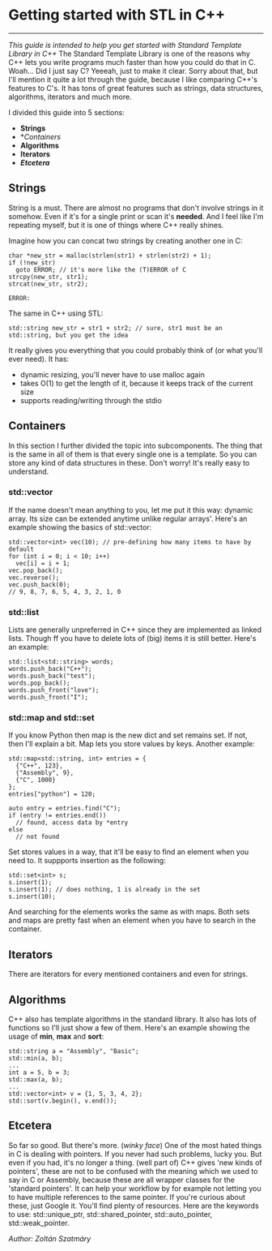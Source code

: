 # Getting started with STL in C++
---
*This guide is intended to help you get started with Standard Template Library in C++*
The Standard Template Library is one of the reasons why C++ lets you write programs much faster than how you could do that in C.
Woah... Did I just say C?
Yeeeah, just to make it clear. Sorry about that, but I'll mention it quite a lot through the guide, because I like
comparing C++'s features to C's.
It has tons of great features such as strings, data structures, algorithms, iterators and much more.

I divided this guide into 5 sections:
- **Strings**
- **Containers*
- **Algorithms**
- **Iterators**
- ***Etcetera***

## Strings
String is a must.
There are almost no programs that don't involve strings in it somehow.
Even if it's for a single print or scan it's **needed**.
And I feel like I'm repeating myself, but it is one of things where C++ really shines.

Imagine how you can concat two strings by creating another one in C:
```
char *new_str = malloc(strlen(str1) + strlen(str2) + 1);
if (!new_str)
  goto ERROR; // it's more like the (T)ERROR of C
strcpy(new_str, str1);
strcat(new_str, str2);

ERROR:
```
The same in C++ using STL:
```
std::string new_str = str1 + str2; // sure, str1 must be an std::string, but you get the idea
```

It really gives you everything that you could probably think of (or what you'll ever need).
It has:
- dynamic resizing, you'll never have to use malloc again
- takes O(1) to get the length of it, because it keeps track of the current size
- supports reading/writing through the stdio

## Containers
In this section I further divided the topic into subcomponents.
The thing that is the same in all of them is that every single one is a template.
So you can store any kind of data structures in these.
Don't worry! It's really easy to understand.
### std::vector
If the name doesn't mean anything to you, let me put it this way: dynamic array.
Its size can be extended anytime unlike regular arrays'.
Here's an example showing the basics of std::vector:
```
std::vector<int> vec(10); // pre-defining how many items to have by default
for (int i = 0; i < 10; i++)
  vec[i] = i + 1;
vec.pop_back();
vec.reverse();
vec.push_back(0);
// 9, 8, 7, 6, 5, 4, 3, 2, 1, 0
```
### std::list
Lists are generally unpreferred in C++ since they are implemented as linked lists.
Though ff you have to delete lots of (big) items it is still better.
Here's an example:
```
std::list<std::string> words;
words.push_back("C++");
words.push_back("test");
words.pop_back();
words.push_front("love");
words.push_front("I");
```

### std::map and std::set
If you know Python then map is the new dict and set remains set.
If not, then I'll explain a bit.
Map lets you store values by keys.
Another example:
```
std::map<std::string, int> entries = {
  {"C++", 123},
  {"Assembly", 9},
  {"C", 1000}
};
entries["python"] = 120;

auto entry = entries.find("C");
if (entry != entries.end())
  // found, access data by *entry
else
  // not found
```
Set stores values in a way, that it'll be easy to find an element when you need to.
It suppports insertion as the following:
```
std::set<int> s;
s.insert(1);
s.insert(1); // does nothing, 1 is already in the set
s.insert(10);
```
And searching for the elements works the same as with maps.
Both sets and maps are pretty fast when an element when you have to search in the container.

## Iterators
There are iterators for every mentioned containers and even for strings.

## Algorithms
C++ also has template algorithms in the standard library.
It also has lots of functions so I'll just show a few of them.
Here's an example showing the usage of **min**, **max** and **sort**:
```
std::string a = "Assembly", "Basic";
std::min(a, b);
...
int a = 5, b = 3;
std::max(a, b);
...
std::vector<int> v = {1, 5, 3, 4, 2};
std::sort(v.begin(), v.end());
```

## Etcetera
So far so good. But there's more. (*winky face*)
One of the most hated things in C is dealing with pointers.
If you never had such problems, lucky you. But even if you had, it's no longer a thing. (well part of)
C++ gives 'new kinds of pointers', these are not to be confused with the meaning which we used to say in C or Assembly,
because these are all wrapper classes for the 'standard pointers'.
It can help your workflow by for example not letting you to have multiple references to the same pointer.
If you're curious about these, just Google it. You'll find plenty of resources.
Here are the keywords to use: std::unique_ptr, std::shared_pointer, std::auto_pointer, std::weak_pointer.

*Author: Zoltán Szatmáry*
